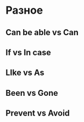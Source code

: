 # Разное

## Can be able vs Can

## If  vs  In case

## LIke vs As

## Been vs Gone

## Prevent vs Avoid